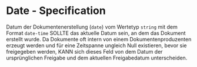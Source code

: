 # Date - Specification

Datum der Dokumentenerstellung (`date`) vom Wertetyp `string` mit dem Format `date-time` SOLLTE das aktuelle Datum sein, an dem das Dokument erstellt wurde.
Da Dokumente oft intern von einem Dokumentenproduzenten erzeugt werden und für eine Zeitspanne ungleich Null existieren, bevor sie freigegeben werden, KANN sich dieses Feld von dem Datum der ursprünglichen Freigabe und dem aktuellen Freigabedatum unterscheiden.
